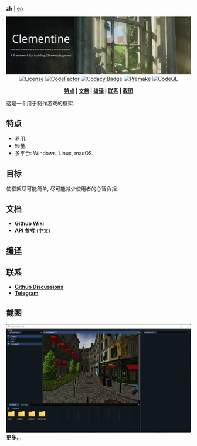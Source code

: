 **zh** | [en]

<div align="center">

![Banner](Docs/pictures/banner.png)
[![License](https://img.shields.io/github/license/ShenMian/Clementine)](https://github.com/ShenMian/Clementine/blob/master/LICENSE)
[![CodeFactor](https://www.codefactor.io/repository/github/shenmian/clementine/badge)](https://www.codefactor.io/repository/github/shenmian/clementine)
[![Codacy Badge](https://api.codacy.com/project/badge/Grade/c09e10a19377466b99cc74d4f43ac214)](https://app.codacy.com/gh/ShenMian/Clementine?utm_source=github.com&utm_medium=referral&utm_content=ShenMian/Clementine&utm_campaign=Badge_Grade_Settings)
[![Premake](https://github.com/ShenMian/Clementine/actions/workflows/permake.yml/badge.svg)](https://github.com/ShenMian/Clementine/actions/workflows/permake.yml)
[![CodeQL](https://github.com/ShenMian/Clementine/actions/workflows/codeql-analysis.yml/badge.svg)](https://github.com/ShenMian/Clementine/actions/workflows/codeql-analysis.yml)

**[特点](#特点) | [文档](#文档) | [编译](#编译) | [联系](#联系) | [截图](#截图)**

</div>

这是一个用于制作游戏的框架.  

特点
----
- 易用.
- 轻量.
- 多平台: Windows, Linux, macOS.

目标
----
使框架尽可能简单, 尽可能减少使用者的心智负担.

文档
----
- **[Github Wiki]**
- **[API 参考]** (中文)

[编译](Docs/Compiling.md)
----

联系
----
- **[Github Discussions]**
- **[Telegram]**

截图
----
![Current](Docs/pictures/current.png)
**[更多...](Docs/pictures)**

[en]:                 README.md
[github wiki]:        https://github.com/ShenMian/Clementine/wiki
[api 参考]:           https://shenmian.github.io/Clementine
[设置git]:            https://help.github.com/articles/set-up-git
[fork我们的仓库]:      https://help.github.com/articles/fork-a-repo
[github discussions]: https://github.com/ShenMian/Clementine/discussions
[telegram]:           https://t.me/shenmian

